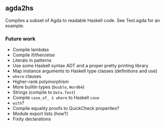 ## agda2hs

Compiles a subset of Agda to readable Haskell code. See Test.agda for an example.

### Future work

- Compile lambdas
- Compile if/then/else
- Literals in patterns
- Use some Haskell syntax ADT and a proper pretty printing library
- Map instance arguments to Haskell type classes (definitions and use)
- `where` clauses
- Higher-rank polymorphism
- More builtin types (`Double`, `Word64`)
- Strings (compile to `Data.Text`)
- Compile `case_of_ λ where` to Haskell `case`
- `with`?
- Compile equality proofs to QuickCheck properties?
- Module export lists (how?)
- Fixity declarations
